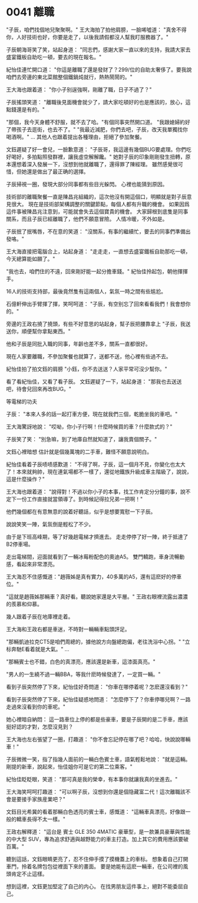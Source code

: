 # 0041 離職

"子辰，咱們找個地兒聚聚啊。"
王大海拍了拍他肩膀，一臉唏噓道：
"真舍不得你，人好技術也好，你要是走了，以後我請假都沒人幫我盯服務器了。"

子辰朝海哥笑了笑，站起身道：
"同志們，感謝大家一直以來的支持，我請大家去盛宴鐵板自助吃一頓，要去的現在報名。"

紀怡佳連忙開口道：
"你這是離職了還是發财了？299/位的自助太奢侈了。要我說咱們去旁邊的東北菜館整個鐵鍋炖就行，熱熱鬧鬧的。"

王大海也跟着道：
"你小子别逞強啊，剛離了職，日子不過了？"

子辰搖頭笑道：
"離職後見面機會就少了，請大家吃頓好的也是應該的，放心，這點錢還是有的。"

"那個，我今天身體不舒服，就不去了哈。"有個同事突然開口道。
"我跟媳婦約好了帶孩子去逛街，也去不了。"
"我最近減肥，你們去吧，子辰，改天我單獨找你喝酒啊。"
…
其他人也跟着提出各種理由，拒絕了參加聚餐。

文鈺遲疑了好一會兒，一臉歉意道：
"子辰哥，我這邊有幾個BUG要處理。你們吃好喝好，多拍點照發群裡，讓我虛空解解饞。"
她對子辰的印象剛剛發生扭轉，原本還想着深入發展一下，沒想到他就離職了，還得罪了陳經理。
雖然感覺很可惜，但她還是做出了最正确的選擇。

子辰掃視一圈，發現大部分同事都有些目光躲閃。
心裡也能猜到原因。

技術部的離職聚餐一直是陳昌兆組織的，這次他沒有開這個口，明顯就是對子辰意見很大。
現在是技術部架構調整的關鍵節點，每個人都有升職的機會。
如果因爲這件事被陳昌兆注意到，可能就會失去這個寶貴的機會。
大家歸根到底隻是同事關系，而且子辰已經離職了，他們不願意冒險。
人情冷暖，不外如是。

子辰抿了抿嘴唇，不在意的笑道：
"沒關系，有事的繼續忙，要去的同事們準備出發咯。"

王大海直接把電腦合上，站起身道：
"走走走，一直想去盛宴鐵板自助那吃一頓，今天總算能如願了。"

"我也去，咱們住的不遠，回來剛好能一起分擔車錢。"
紀怡佳拎起包，朝他揮揮手。

16人的技術支持部，最後竟然隻有這兩個人，氣氛一時之間有些尴尬。

石億軒伸出手臂揮了揮，笑呵呵道：
"子辰，有空别忘了回來看看我們！我會想你的。"

旁邊的王政右撓了撓頭，有些不好意思的站起身，幫子辰把腰靠拿上
"子辰，我送送你，順便幫你拿點東西。"

他和子辰是同批入職的同事，年齡也差不多，關系一直都很好。

現在人家要離職，不參加聚餐也就算了，送都不送，他心裡有些過不去。

紀怡佳拍了拍文鈺的肩膀
"小鈺，你不去送送？人家平常可沒少幫你。"

看了看紀怡佳，又看了看子辰。
文鈺遲疑了一下，站起身道：
"那我也去送送吧，待會兒回來再改BUG。"

等電梯的功夫

子辰：
"本來人多的話一起打車方便，現在就我們三個，乾脆坐我的車吧。"

王大海驚訝地說：
"哎呦，你小子行啊！什麼時候買的車？什麼款式的？"

子辰笑了笑：
"別急嘛，到了地庫自然就知道了，讓我賣個關子。"

文鈺心裡暗想
估計就是個幾萬塊的二手車，難怪不願意說明白。

紀怡佳看着子辰啧啧感歎道：
"不得了啊，子辰，這一個月不見，你變化也太大了！本來就夠帥，現在連氣場都不一樣了，還從地鐵族升級成車主階級了，說說，這是什麼操作？"

王大海也跟着道：
"說得對！不過以你小子的本事，找工作肯定分分鐘的事，說不定下一份工作直接就當領導了。到時候記得拉兄弟一把啊！"

他們幾個都在有意無意的說着好聽話，似乎是想要寬慰一下子辰。

說說笑笑一陣，氣氛倒是輕松了不少。

由于是下班高峰期，等了好幾趟電梯才擠進去。
走走停停了好一陣，終于抵達了B2停車場。

走出電梯間，迎面就看到了一輛冰莓粉配色的奧迪A5。
雙門轎跑，車身流暢動感，看起來非常漂亮。

王大海忍不住感慨道："趙薇姊是真有實力，40多萬的A5，還有這麽好的停車位。"

"這就是趙薇姊那輛車？真好看。聽說她家還是大平層。"
王政右眼裡流露出濃濃的羨慕和仰慕。

幾人跟着子辰在地庫裡走着。

王大海和王政右都是車迷，不時對一輛輛車點頭評足。

"那輛凱迪拉克CT5是咱們周總的，據他說方向盤總跑偏，老往洗浴中心拐。"
"立标奔馳E看着就是大氣。"
…

"那輛賓士也不錯，白色的真漂亮，應該還是新車，這漆面真亮。"

"男人的一生繞不過一輛BBA，等我什麽時候發達了，一定買一輛。"

看到子辰突然停了下來，紀怡佳好奇問道：
"你車在哪停着呢？怎麽還沒看到？"

看到子辰突然停了下來，紀怡佳疑惑地問道：
"怎麼停下了？你車停哪兒啊？一路走過來沒看到你的車呢。"

她心裡暗自納悶：
這一路車位上停的都是些豪車，要是子辰開的是二手車，應該挺好認的才對，怎麼沒見到？

王大海也左右張望了一圈，打趣道：
"你不會忘記停在哪了吧？哈哈，快說說哪輛車！"

子辰微微一笑，指了指幾人面前的一輛白色賓士車，語氣輕鬆地說：
"就是這輛。剛提的新車，說起來，怡佳姐你可是它的第二位乘客。"

紀怡佳眨眨眼，笑道：
"那可真是我的榮幸，有本事你就讓我真的坐進去。"

王大海笑呵呵打趣道：
"可以啊子辰，沒想到你還是個隐藏富二代！這次離職該不會是要接手家族産業吧？"

文鈺目光希冀的看着那輛白色透亮的賓士車，感慨道：
"這輛車真漂亮，好像跟一般的轎車長得不太一樣。"

王政右解釋道：
"這台是 賓士 GLE 350 4MATIC 豪華型，是一款兼具豪華與性能的中大型 SUV，專為追求舒適與越野能力的車主打造。加上其它的費用應該要破百萬。"

聽到這話，文鈺眼睛更亮了，忍不住伸手摸了摸機蓋上的車标。
想象着自己打開車門，拎着名牌包包從裡面下來的畫面。
要是她能有這麽一輛車，在公司裡的風頭肯定不止這樣。

想到這裡，文鈺更加堅定了自己的内心。
在找男朋友這件事上，絕對不能委屈自己。